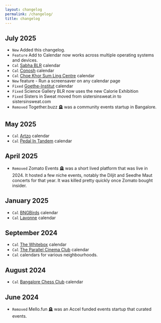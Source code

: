 ```yaml
---
layout: changelog
permalink: /changelog/
title: changelog
---
```


## July 2025

- `New` Added this changelog.
- `Feature` Add to Calendar now works across multiple operating systems and devices.
- `Cal` [Sabha BLR](/cal/sabha) calendar
- `Cal` [Conosh](/cal/conosh) calendar
- `Cal` [Choe Khor Sum Ling Centre](/cal/cksl) calendar
- `New` feature - Run a screensaver on any calendar page
- `Fixed` [Goethe-Institut](/cal/goethe) calendar
- `Fixed` Science Gallery BLR now uses the new Calorie Exhibition
- `Fixed` Sisters in Sweat moved from sistersinsweat.in to sistersinsweat.com
- `Removed` Together.buzz 🪦 was a community events startup in Bangalore.

## May 2025
- `Cal` [Artzo](/cal/artzo) calendar
- `Cal` [Pedal In Tandem](/cal/pedalintandem) calendar


## April 2025
- `Removed` Zomato Events 🪦 was a short lived platform that was live in 2024. It
  hosted a few niche events, notably the Diljit and Seedhe Maut concerts for
  that year. It was killed pretty quickly once Zomato bought insider.

## January 2025

- `Cal` [BNGBirds](/cal/bngbirds) calendar
- `Cal` [Lavonne](/cal/lavonne) calendar

## September 2024
- `Cal` [The Whitebox](/cal/thewhitebox) calendar
- `Cal` [The Parallel Cinema Club](/cal/tpcc) calendar
- `Cal` calendars for various neighbourhoods.

## August 2024
- `Cal` [Bangalore Chess Club](/cal/bcc) calendar

## June 2024
- `Removed` Mello.fun 🪦 was an Accel funded events startup that curated events. 

<script>
	document.querySelectorAll('article code').forEach(el => {
		const content = el.textContent.toLowerCase().replace(/\s+/g, '-');
		el.className += ' badge-' + content;
	});

</script>